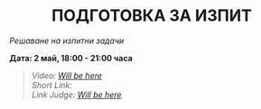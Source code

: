 <h1 align="center">ПОДГОТОВКА ЗА ИЗПИТ</h1>
<i>Решаване на изпитни задачи</i>
<br>

<p><b>Дата: 2 май, 18:00 - 21:00 часа</b></p>

<blockquote>
    <i>
        Video: <a href="#">Will be here</a>
    </i>
    <br>
    <i>
        Short Link:
    </i>
    <br>
    <i>
        Link Judge: <a href="#">Will be here</a>
    </i>
</blockquote>
